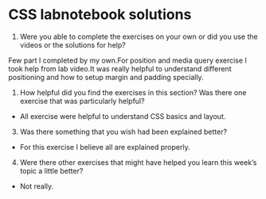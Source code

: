# CSS labnotebook solutions

1. Were you able to complete the exercises on your own or did you use the
videos or the solutions for help?

  Few part I completed by my own.For position and media query exercise I took help from lab video.It was really helpful to understand different positioning and how to setup margin and padding specially.

1. How helpful did you find the exercises in this section? Was there one
exercise that was particularly helpful?

- All exercise were helpful to understand CSS basics and layout.

3. Was there something that you wish had been explained better?

- For this exercise I believe all are explained properly.

4. Were there other exercises that might have helped you learn this week’s
topic a little better?

- Not really.
